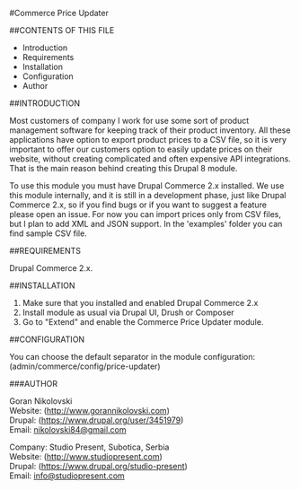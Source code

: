 #Commerce Price Updater

##CONTENTS OF THIS FILE

  * Introduction
  * Requirements
  * Installation
  * Configuration
  * Author

##INTRODUCTION

Most customers of company I work for use some sort of product management
software for keeping track of their product inventory. All these applications
have option to export product prices to a CSV file, so it is very important to
offer our customers option to easily update prices on their website, without
creating complicated and often expensive API integrations. That is the main
reason behind creating this Drupal 8 module.

To use this module you must have Drupal Commerce 2.x installed. We use this
module internally, and it is still in a development phase, just like Drupal
Commerce 2.x, so if you find bugs or if you want to suggest a feature please
open an issue. For now you can import prices only from CSV files, but I plan to
add XML and JSON support. In the 'examples' folder you can find sample CSV file.

##REQUIREMENTS

Drupal Commerce 2.x.

##INSTALLATION

1. Make sure that you installed and enabled Drupal Commerce 2.x
2. Install module as usual via Drupal UI, Drush or Composer
3. Go to "Extend" and enable the Commerce Price Updater module.

##CONFIGURATION

You can choose the default separator in the module configuration:
(admin/commerce/config/price-updater)

###AUTHOR

Goran Nikolovski  
Website: (http://www.gorannikolovski.com)  
Drupal: (https://www.drupal.org/user/3451979)  
Email: nikolovski84@gmail.com  

Company: Studio Present, Subotica, Serbia  
Website: (http://www.studiopresent.com)  
Drupal: (https://www.drupal.org/studio-present)  
Email: info@studiopresent.com
